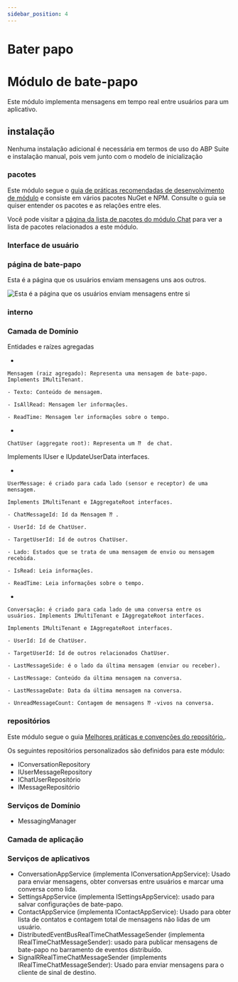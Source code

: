 ```yaml
---
sidebar_position: 4
---
```


# Bater papo

# Módulo de bate-papo
Este módulo implementa mensagens em tempo real entre usuários para um aplicativo.
## instalação
Nenhuma instalação adicional é necessária em termos de uso do ABP Suite e instalação manual, pois vem junto com o modelo de inicialização
### pacotes

Este módulo segue o [guia de práticas recomendadas de desenvolvimento de módulo](https://docs.abp.io/en/abp/latest/Best-Practices/Index "") e consiste em vários pacotes NuGet e NPM. Consulte o guia se quiser entender os pacotes e as relações entre eles.

Você pode visitar a [página da lista de pacotes do módulo Chat](https://abp.io/packages?moduleName=Volo.Chat "") para ver a lista de pacotes relacionados a este módulo.
### Interface de usuário
### página de bate-papo
Esta é a página que os usuários enviam mensagens uns aos outros.

![Esta é a página que os usuários enviam mensagens entre si](https://raaghustorageaccount.blob.core.windows.net/raaghu-docs/chat.png)
### interno
### Camada de Domínio
Entidades e raízes agregadas

- 
    
    Mensagem (raiz agregado): Representa uma mensagem de bate-papo. Implements IMultiTenant.
        
    - Texto: Conteúdo de mensagem.
        
    - IsAllRead: Mensagem ler informações.
        
    - ReadTime: Mensagem ler informações sobre o tempo.
        
    

- 
    
    ChatUser (aggregate root): Representa um ⁇  de chat.


Implements IUser e IUpdateUserData interfaces.

- 
    
    UserMessage: é criado para cada lado (sensor e receptor) de uma mensagem.
    
    Implements IMultiTenant e IAggregateRoot interfaces.
        
    - ChatMessageId: Id da Mensagem ⁇ .
        
    - UserId: Id de ChatUser.
        
    - TargetUserId: Id de outros ChatUser.
        
    - Lado: Estados que se trata de uma mensagem de envio ou mensagem recebida.
        
    - IsRead: Leia informações.
        
    - ReadTime: Leia informações sobre o tempo.
        
    

- 
    
    Conversação: é criado para cada lado de uma conversa entre os usuários. Implements IMultiTenant e IAggregateRoot interfaces.
    
    Implements IMultiTenant e IAggregateRoot interfaces.
        
    - UserId: Id de ChatUser.
        
    - TargetUserId: Id de outros relacionados ChatUser.
        
    - LastMessageSide: é o lado da última mensagem (enviar ou receber).
        
    - LastMessage: Conteúdo da última mensagem na conversa.
        
    - LastMessageDate: Data da última mensagem na conversa.
        
    - UnreadMessageCount: Contagem de mensagens ⁇ -vivos na conversa.
        
    


### repositórios
Este módulo segue o guia [Melhores práticas e convenções do repositório.](https://docs.abp.io/en/abp/latest/Best-Practices/Repositories "").

Os seguintes repositórios personalizados são definidos para este módulo:

- IConversationRepository
- IUserMessageRepository
- IChatUserRepositório
- IMessageRepositório

### Serviços de Domínio

- MessagingManager

### Camada de aplicação
### Serviços de aplicativos

- ConversationAppService (implementa IConversationAppService): Usado para enviar mensagens, obter conversas entre usuários e marcar uma conversa como lida.
- SettingsAppService (implementa ISettingsAppService): usado para salvar configurações de bate-papo.
- ContactAppService (implementa IContactAppService): Usado para obter lista de contatos e contagem total de mensagens não lidas de um usuário.
- DistributedEventBusRealTimeChatMessageSender (implementa IRealTimeChatMessageSender): usado para publicar mensagens de bate-papo no barramento de eventos distribuído.
- SignalRRealTimeChatMessageSender (implements IRealTimeChatMessageSender): Usado para enviar mensagens para o cliente de sinal de destino.

